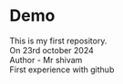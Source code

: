 # Demo
This is my first repository.
<br>
On 23rd october 2024
<br>
Author - Mr shivam
<br>
First experience with github

